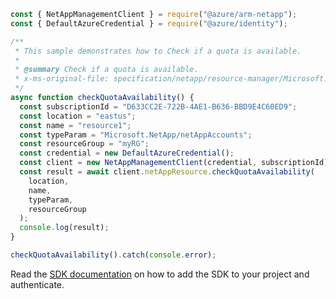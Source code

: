 ```javascript
const { NetAppManagementClient } = require("@azure/arm-netapp");
const { DefaultAzureCredential } = require("@azure/identity");

/**
 * This sample demonstrates how to Check if a quota is available.
 *
 * @summary Check if a quota is available.
 * x-ms-original-file: specification/netapp/resource-manager/Microsoft.NetApp/stable/2022-01-01/examples/CheckQuotaAvailability.json
 */
async function checkQuotaAvailability() {
  const subscriptionId = "D633CC2E-722B-4AE1-B636-BBD9E4C60ED9";
  const location = "eastus";
  const name = "resource1";
  const typeParam = "Microsoft.NetApp/netAppAccounts";
  const resourceGroup = "myRG";
  const credential = new DefaultAzureCredential();
  const client = new NetAppManagementClient(credential, subscriptionId);
  const result = await client.netAppResource.checkQuotaAvailability(
    location,
    name,
    typeParam,
    resourceGroup
  );
  console.log(result);
}

checkQuotaAvailability().catch(console.error);
```

Read the [SDK documentation](https://github.com/Azure/azure-sdk-for-js/blob/%40azure%2Farm-netapp_16.0.0/sdk/netapp/arm-netapp/README.md) on how to add the SDK to your project and authenticate.

